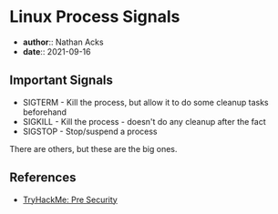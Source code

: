 # Linux Process Signals

* **author**:: Nathan Acks  
* **date**:: 2021-09-16

## Important Signals

* SIGTERM - Kill the process, but allow it to do some cleanup tasks beforehand
* SIGKILL - Kill the process - doesn't do any cleanup after the fact
* SIGSTOP - Stop/suspend a process

There are others, but these are the big ones.

## References

* [TryHackMe: Pre Security](tryhackme-pre-security.md)
